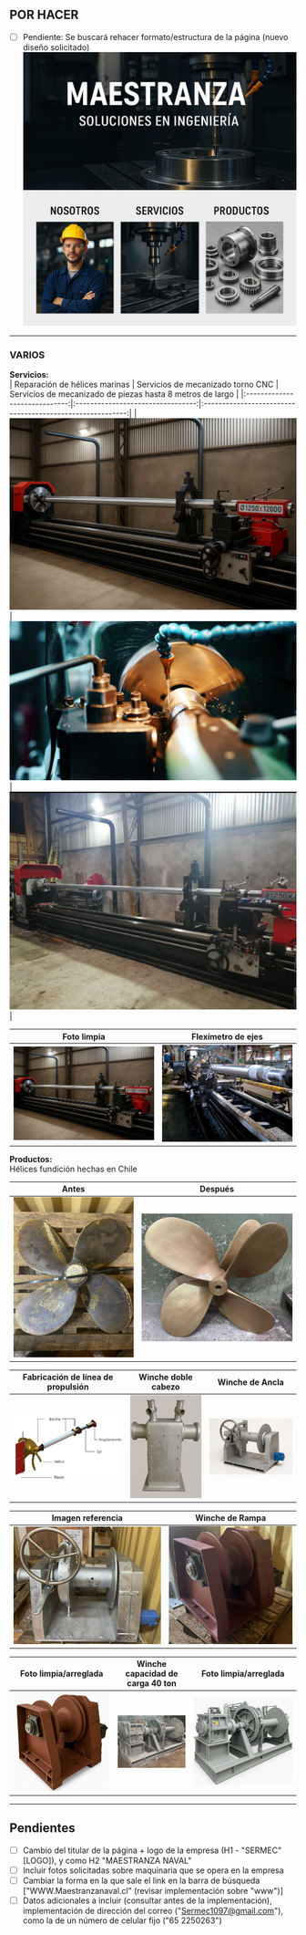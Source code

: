 ## POR HACER

* [ ] Pendiente: Se buscará rehacer formato/estructura de la página (nuevo diseño solicitado)  
  ![Idea principal](./image/nuevo_formato.jpg)

---

### VARIOS

**Servicios:**  
| Reparación de hélices marinas | Servicios de mecanizado torno CNC | Servicios de mecanizado de piezas hasta 8 metros de largo |
|:-----------------------------:|:---------------------------------:|:---------------------------------------------------------:|
| ![F1](./image/Pasted%20image%20(0).png) | ![F2](./image/Pasted%20image%20(2).png) | ![F3](./image/Pasted%20image%20(1).png) |

| Foto limpia | Flexímetro de ejes |
|:----------:|:------------------:|
| ![F4](./image/Pasted%20image%20(0).png) | ![F5](./image/Pasted%20image%20(3).png) |

**Productos:**  
Hélices fundición hechas en Chile

| Antes | Después |
|:-----:|:-------:|
| ![F6](./image/Pasted%20image%20(4).png) | ![F7](./image/Pasted%20image%20(5).png) |

| Fabricación de línea de propulsión | Winche doble cabezo | Winche de Ancla |
|:----------------------------------:|:-------------------:|:---------------:|
| ![F8](./image/Pasted%20image%20(6).png) | ![F9](./image/Pasted%20image%20(7).png) | ![F10](./image/Pasted%20image%20(8).png) |

| Imagen referencia | Winche de Rampa |
|:-----------------:|:---------------:|
| ![F11](./image/Pasted%20image%20(9).png) | ![F12](./image/Pasted%20image%20(10).png) |

| Foto limpia/arreglada | Winche capacidad de carga 40 ton | Foto limpia/arreglada |
|:---------------------:|:-------------------------------:|:---------------------:|
| ![F13](./image/Pasted%20image%20(11).png) | ![F14](./image/Pasted%20image%20(12).png) | ![F15](./image/Pasted%20image%20(13).png) |

---

## Pendientes

* [ ] Cambio del titular de la página + logo de la empresa (H1 - "SERMEC" [LOGO]), y como H2 "MAESTRANZA NAVAL"
* [ ] Incluir fotos solicitadas sobre maquinaria que se opera en la empresa
* [ ] Cambiar la forma en la que sale el link en la barra de búsqueda ["WWW.Maestranzanaval.cl" (revisar implementación sobre "www")]
* [ ] Datos adicionales a incluir (consultar antes de la implementación), implementación de dirección del correo ("Sermec1097@gmail.com"), como la de un número de celular fijo ("65 2250263")

